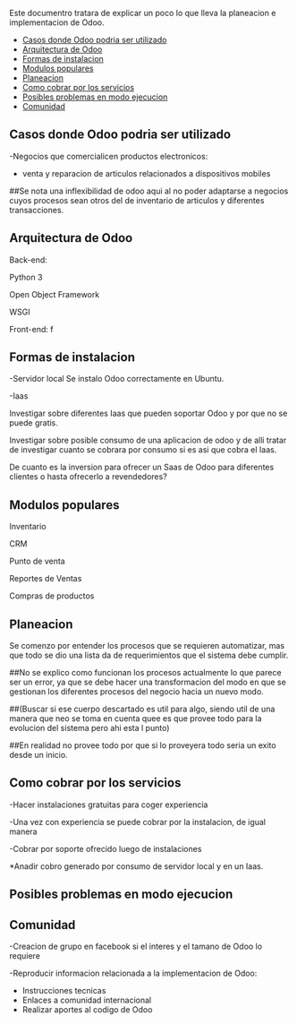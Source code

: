 Este documentro tratara de explicar un poco lo que lleva la planeacion e implementacion de Odoo. 

<!-- toc -->
- [Casos donde Odoo podria ser utilizado](#casos-donde-odoo-podria-ser-utilizado)
- [Arquitectura de Odoo](#arquitectura-de-odoo)
- [Formas de instalacion](#formas-de-instalacion)
- [Modulos populares](#modulos-populares)
- [Planeacion](#planeacion)
- [Como cobrar por los servicios](#como-cobrar-por-los-servicios)
- [Posibles problemas en modo ejecucion](#posibles-problemas-en-modo-ejecucion)
- [Comunidad](#comunidad)
<!-- tocstop -->

## Casos donde Odoo podria ser utilizado

 -Negocios que comercialicen productos electronicos:
  * venta y reparacion de articulos relacionados a dispositivos mobiles
 
##Se nota una inflexibilidad de odoo aqui al no poder adaptarse a negocios cuyos procesos sean otros del de inventario de articulos y diferentes transacciones.  

## Arquitectura de Odoo

Back-end:

Python 3

Open Object Framework

WSGI

Front-end:
f

## Formas de instalacion

-Servidor local
Se instalo Odoo correctamente en Ubuntu.

-Iaas

Investigar sobre diferentes Iaas que pueden soportar Odoo y por que no se puede gratis. 

Investigar sobre posible consumo de una aplicacion de odoo y de alli tratar de investigar cuanto se cobrara por consumo si es asi que cobra el Iaas.

De cuanto es la inversion para ofrecer un Saas de Odoo para diferentes clientes o hasta ofrecerlo a revendedores? 

## Modulos populares

Inventario

CRM

Punto de venta

Reportes de Ventas

Compras de productos

## Planeacion 

Se comenzo por entender los procesos que se requieren automatizar, mas que todo se dio una lista da de requerimientos que el sistema debe cumplir. 

##No se explico como funcionan los procesos actualmente lo que parece ser un error, ya que se debe hacer una transformacion del modo en que se gestionan los diferentes procesos del negocio hacia un nuevo modo.

##(Buscar si ese cuerpo descartado es util para algo, siendo util de una manera que neo se toma en cuenta quee es que provee todo para la evolucion del sistema pero ahi esta l punto) 

##En realidad no provee todo por que si lo proveyera todo seria un exito desde un inicio.

## Como cobrar por los servicios

-Hacer instalaciones gratuitas para coger experiencia

-Una vez con experiencia se puede cobrar por la instalacion, de igual manera

-Cobrar por soporte ofrecido luego de instalaciones

*Anadir cobro generado por consumo de servidor local y en un Iaas. 

## Posibles problemas en modo ejecucion

## Comunidad

-Creacion de grupo en facebook si el interes y el tamano de Odoo lo requiere

-Reproducir informacion relacionada a la implementacion de Odoo:

 * Instrucciones tecnicas
 * Enlaces a comunidad internacional
 * Realizar aportes al codigo de Odoo
   
